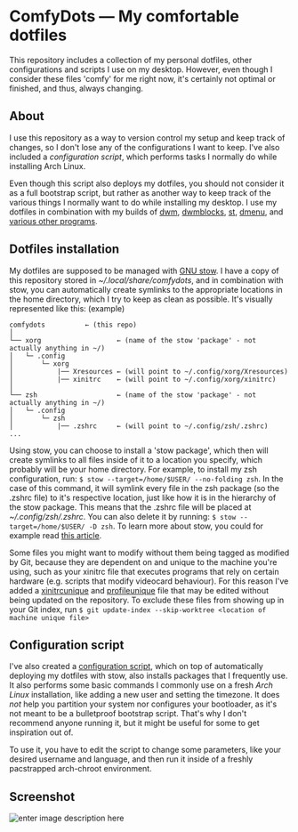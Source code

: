 ﻿# ComfyDots — My comfortable dotfiles

This repository includes a collection of my personal dotfiles, other configurations and scripts I use on my desktop. However, even though I consider these files 'comfy' for me right now, it's certainly not optimal or finished, and thus, always changing.

## About
I use this repository as a way to version control my setup and keep track of changes, so I don't lose any of the configurations I want to keep. I've also included a *configuration script*, which performs tasks I normally do while installing Arch Linux.

Even though this script also deploys my dotfiles, you should not consider it as a full bootstrap script, but rather as another way to keep track of the various things I normally want to do while installing my desktop. I use my dotfiles in combination with my builds of [dwm](https://github.com/consoom/dwm), [dwmblocks](https://github.com/consoom/dwmblocks), [st](https://github.com/consoom/st), [dmenu](https://github.com/consoom/dmenu), and [various other programs](https://github.com/consoom/comfydots/blob/main/packages.csv).

## Dotfiles installation
My dotfiles are supposed to be managed with [GNU stow](https://www.gnu.org/software/stow/). I have a copy of this repository stored in *~/.local/share/comfydots*, and in combination with stow, you can automatically create symlinks to the appropriate locations in the home directory, which I try to keep as clean as possible. It's visually represented like this: (example)
```
comfydots		   ← (this repo)
│
└── xorg                   ← (name of the stow 'package' - not actually anything in ~/)
│   └─ .config
│       └─ xorg
│           |── Xresources ← (will point to ~/.config/xorg/Xresources)
│           |── xinitrc    ← (will point to ~/.config/xorg/xinitrc)
│
└── zsh                    ← (name of the stow 'package' - not actually anything in ~/)
│   └─ .config
│       └─ zsh
│           |── .zshrc     ← (will point to ~/.config/zsh/.zshrc)
...
```
Using stow, you can choose to install a 'stow package', which then will create symlinks to all files inside of it to a location you specify, which probably will be your home directory.
For example, to install my zsh configuration, run: `$ stow --target=/home/$USER/ --no-folding zsh`. In the case of this command, it will symlink every file in the zsh package (so the .zshrc file) to it's respective location, just like how it is in the hierarchy of the stow package. This means that the .zshrc file will be placed at *~/.config/zsh/.zshrc*.
You can also delete it by running: `$ stow --target=/home/$USER/ -D zsh`.
To learn more about stow, you could for example read [this article](https://web.archive.org/web/20210515192752/https://alexpearce.me/2016/02/managing-dotfiles-with-stow/).

Some files you might want to modify without them being tagged as modified by Git, because they are dependent on and unique to the machine you're using, such as your xinitrc file that executes programs that rely on certain hardware (e.g. scripts that modify videocard behaviour). For this reason I've added a [xinitrcunique](https://github.com/consoom/comfydots/blob/main/xorg/.config/xorg/xinitrcunique) and [profileunique](https://github.com/consoom/comfydots/blob/main/shell/.config/shell/profileunique) file that may be edited without being updated on the repository.
To exclude these files from showing up in your Git index, run `$ git update-index --skip-worktree <location of machine unique file>`

## Configuration script
I've also created a [configuration script](conf.sh), which on top of automatically deploying my dotfiles with stow, also installs packages that I frequently use. It also performs some basic commands I commonly use on a fresh *Arch Linux* installation, like adding a new user and setting the timezone. It does *not* help you partition your system nor configures your bootloader, as it's not meant to be a bulletproof bootstrap script. That's why I don't recommend anyone running it, but it might be useful for some to get inspiration out of.

To use it, you have to edit the script to change some parameters, like your desired username and language, and then run it inside of a freshly pacstrapped arch-chroot environment.

## Screenshot
![enter image description here](https://user-images.githubusercontent.com/33983173/166064884-fd3c6e0d-744d-4899-a680-dd997b72283b.png)
